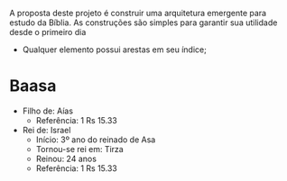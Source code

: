 A proposta deste projeto é construir uma arquitetura emergente para estudo da Bíblia.
As construções são simples para garantir sua utilidade desde o primeiro dia
- Qualquer elemento possui arestas em seu índice;

# Baasa
- Filho de: Aías
  - Referência: 1 Rs 15.33
- Rei de: Israel
  - Início: 3º ano do reinado de Asa
  - Tornou-se rei em: Tirza
  - Reinou: 24 anos
  - Referência: 1 Rs 15.33